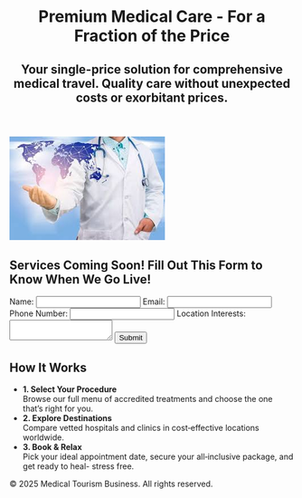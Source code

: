 <!DOCTYPE html>
<html lang="en">
<head>
    <meta charset="UTF-8">
    <meta name="viewport" content="width=device-width, initial-scale=1.0">
    <title>Medical Tourism</title>
    <link rel="stylesheet" href="styles.css">
</head>
<body>
    <header>
        <h1>Premium Medical Care - For a Fraction of the Price</h1>
        <h2>Your single-price solution for comprehensive medical travel. Quality care without unexpected costs or exorbitant prices.</h2>
    </header>
    <img src="images/header_image.jpeg" alt="Medical Tourism Image" class="center-image">
    <section>
        <h2>Services Coming Soon! Fill Out This Form to Know When We Go Live!</h2>
        <form action="https://example.com/submit-form" method="POST">
            <label for="name">Name:</label>
            <input type="text" id="name" name="name" required>
            <label for="email">Email:</label>
            <input type="email" id="email" name="email" required>
            <label for="phone">Phone Number:</label>
            <input type="tel" id="phone" name="phone" required>
            <label for="location">Location Interests:</label>
            <textarea id="location" name="location" required></textarea>
            <button type="submit">Submit</button>
        </form>
    </section>
    <section>
        <h2>How It Works</h2>
        <ul>
            <li>
                <strong>1. Select Your Procedure</strong><br>
                Browse our full menu of accredited treatments and choose the one that’s right for you.
            </li>
            <li>
                <strong>2. Explore Destinations</strong><br>
                Compare vetted hospitals and clinics in cost‑effective locations worldwide.
            </li>
            <li>
                <strong>3. Book & Relax</strong><br>
                Pick your ideal appointment date, secure your all‑inclusive package, and get ready to heal- stress free.
            </li>
        </ul>
    </section>
    <footer>
        <p>&copy; 2025 Medical Tourism Business. All rights reserved.</p>
    </footer>
</body>
</html>
